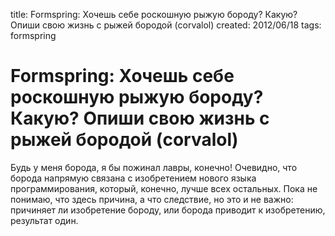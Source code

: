 title: Formspring: Хочешь себе роскошную рыжую бороду? Какую? Опиши свою жизнь с рыжей бородой (corvalol)
created: 2012/06/18
tags: formspring

# Formspring: Хочешь себе роскошную рыжую бороду? Какую? Опиши свою жизнь с рыжей бородой (corvalol)

Будь у меня борода, я бы пожинал лавры, конечно! Очевидно, что борода напрямую связана с изобретением нового языка программирования, который, конечно, лучше всех остальных. Пока не понимаю, что здесь причина, а что следствие, но это и не важно: причиняет ли изобретение бороду, или борода приводит к изобретению, результат один.
